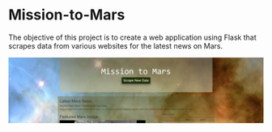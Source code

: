 # Mission-to-Mars

The objective of this project is to create a web application using Flask that scrapes data from various websites for the latest news on Mars.

![web.png](web.png)

